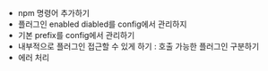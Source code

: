* npm 명령어 추가하기
* 플러그인 enabled diabled를 config에서 관리하지
* 기본 prefix를 config에서 관리하기
* 내부적으로 플러그인 접근할 수 있게 하기 : 호출 가능한 플러그인 구분하기
* 에러 처리